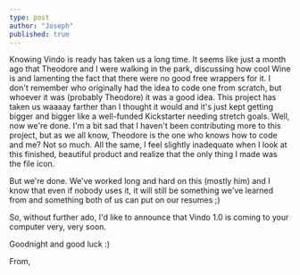 ```yaml
---
type: post
author: "Joseph"
published: true
---
```


Knowing Vindo is ready has taken us a long time. It seems like just a month ago that Theodore and I were walking in the park, discussing how cool Wine is and lamenting the fact that there were no good free wrappers for it. I don't remember who originally had the idea to code one from scratch, but whoever it was (probably Theodore) it was a good idea. This project has taken us waaaay farther than I thought it would and it's just kept getting bigger and bigger like a well-funded Kickstarter needing stretch goals. Well, now we're done. I'm a bit sad that I haven't been contributing more to this project, but as we all know, Theodore is the one who knows how to code and me? Not so much. All the same, I feel slightly inadequate when I look at this finished, beautiful product and realize that the only thing I made was the file icon.

But we're done. We've worked long and hard on this (mostly him) and I know that even if nobody uses it, it will still be something we've learned from and something both of us can put on our resumes ;)

So, without further ado, I'd like to announce that Vindo 1.0 is coming to your computer very, very soon.

Goodnight and good luck :)

From,
